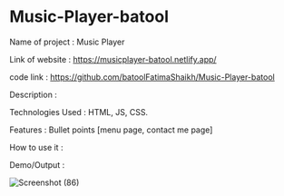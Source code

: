 # Music-Player-batool


Name of project : Music Player 

Link of website : https://musicplayer-batool.netlify.app/

code link : https://github.com/batoolFatimaShaikh/Music-Player-batool

Description : <what is your project about>
  
Technologies Used : HTML, JS, CSS.
  
Features : Bullet points [menu page, contact me page]
  
How to use it : <Double click on index.html>
  
Demo/Output : 
  

  ![Screenshot (86)](https://user-images.githubusercontent.com/87482863/135897146-3849e6c4-a43d-44d9-ab5d-d40f461ba548.png)
